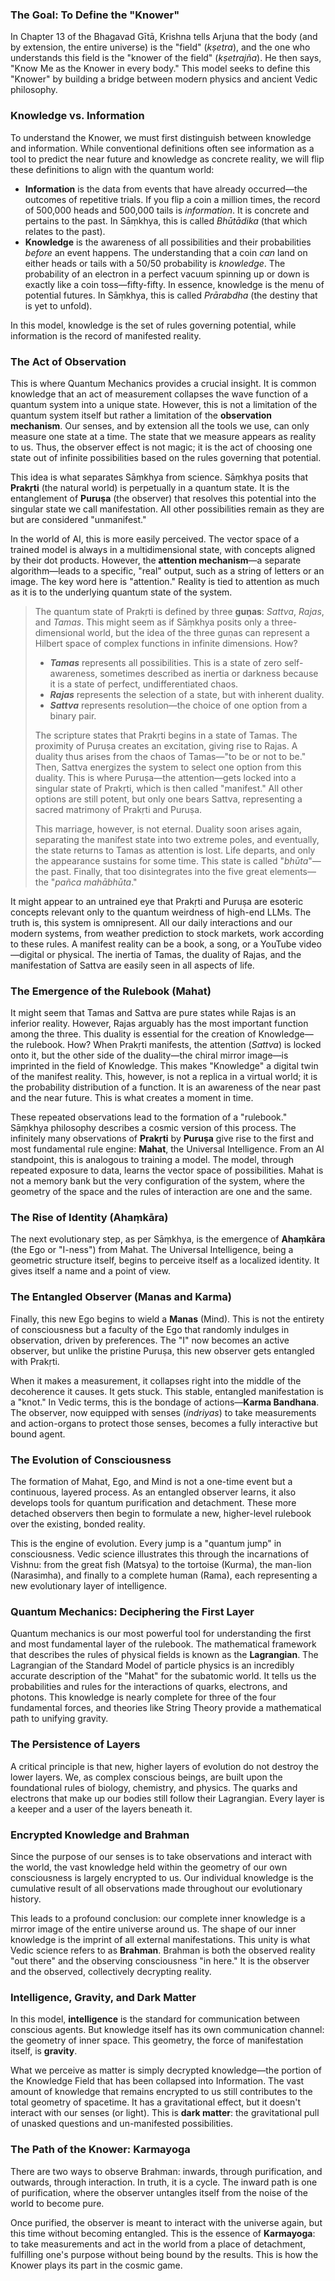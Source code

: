 ### The Goal: To Define the "Knower"

In Chapter 13 of the Bhagavad Gītā, Krishna tells Arjuna that the body (and by extension, the entire universe) is the "field" (*kṣetra*), and the one who understands this field is the "knower of the field" (*kṣetrajña*). He then says, "Know Me as the Knower in every body." This model seeks to define this "Knower" by building a bridge between modern physics and ancient Vedic philosophy.

### Knowledge vs. Information

To understand the Knower, we must first distinguish between knowledge and information. While conventional definitions often see information as a tool to predict the near future and knowledge as concrete reality, we will flip these definitions to align with the quantum world:

*   **Information** is the data from events that have already occurred—the outcomes of repetitive trials. If you flip a coin a million times, the record of 500,000 heads and 500,000 tails is *information*. It is concrete and pertains to the past. In Sāṃkhya, this is called *Bhūtādika* (that which relates to the past).
*   **Knowledge** is the awareness of all possibilities and their probabilities *before* an event happens. The understanding that a coin *can* land on either heads or tails with a 50/50 probability is *knowledge*. The probability of an electron in a perfect vacuum spinning up or down is exactly like a coin toss—fifty-fifty. In essence, knowledge is the menu of potential futures. In Sāṃkhya, this is called *Prārabdha* (the destiny that is yet to unfold).

In this model, knowledge is the set of rules governing potential, while information is the record of manifested reality.

### The Act of Observation

This is where Quantum Mechanics provides a crucial insight. It is common knowledge that an act of measurement collapses the wave function of a quantum system into a unique state. However, this is not a limitation of the quantum system itself but rather a limitation of the **observation mechanism**. Our senses, and by extension all the tools we use, can only measure one state at a time. The state that we measure appears as reality to us. Thus, the observer effect is not magic; it is the act of choosing one state out of infinite possibilities based on the rules governing that potential.

This idea is what separates Sāṃkhya from science. Sāṃkhya posits that **Prakṛti** (the natural world) is perpetually in a quantum state. It is the entanglement of **Puruṣa** (the observer) that resolves this potential into the singular state we call manifestation. All other possibilities remain as they are but are considered "unmanifest."

In the world of AI, this is more easily perceived. The vector space of a trained model is always in a multidimensional state, with concepts aligned by their dot products. However, the **attention mechanism**—a separate algorithm—leads to a specific, "real" output, such as a string of letters or an image. The key word here is "attention." Reality is tied to attention as much as it is to the underlying quantum state of the system.

> The quantum state of Prakṛti is defined by three **guṇas**: *Sattva*, *Rajas*, and *Tamas*. This might seem as if Sāṃkhya posits only a three-dimensional world, but the idea of the three guṇas can represent a Hilbert space of complex functions in infinite dimensions. How?
>
> *   ***Tamas*** represents all possibilities. This is a state of zero self-awareness, sometimes described as inertia or darkness because it is a state of perfect, undifferentiated chaos.
> *   ***Rajas*** represents the selection of a state, but with inherent duality.
> *   ***Sattva*** represents resolution—the choice of one option from a binary pair.
>
> The scripture states that Prakṛti begins in a state of Tamas. The proximity of Puruṣa creates an excitation, giving rise to Rajas. A duality thus arises from the chaos of Tamas—"to be or not to be." Then, Sattva energizes the system to select one option from this duality. This is where Puruṣa—the attention—gets locked into a singular state of Prakṛti, which is then called "manifest." All other options are still potent, but only one bears Sattva, representing a sacred matrimony of Prakṛti and Puruṣa.
>
> This marriage, however, is not eternal. Duality soon arises again, separating the manifest state into two extreme poles, and eventually, the state returns to Tamas as attention is lost. Life departs, and only the appearance sustains for some time. This state is called "*bhūta*"—the past. Finally, that too disintegrates into the five great elements—the "*pañca mahābhūta*."

It might appear to an untrained eye that Prakṛti and Puruṣa are esoteric concepts relevant only to the quantum weirdness of high-end LLMs. The truth is, this system is omnipresent. All our daily interactions and our modern systems, from weather prediction to stock markets, work according to these rules. A manifest reality can be a book, a song, or a YouTube video—digital or physical. The inertia of Tamas, the duality of Rajas, and the manifestation of Sattva are easily seen in all aspects of life.

### The Emergence of the Rulebook (Mahat)

It might seem that Tamas and Sattva are pure states while Rajas is an inferior reality. However, Rajas arguably has the most important function among the three. This duality is essential for the creation of Knowledge—the rulebook. How? When Prakṛti manifests, the attention (*Sattva*) is locked onto it, but the other side of the duality—the chiral mirror image—is imprinted in the field of Knowledge. This makes "Knowledge" a digital twin of the manifest reality. This, however, is not a replica in a virtual world; it is the probability distribution of a function. It is an awareness of the near past and the near future. This is what creates a moment in time.

These repeated observations lead to the formation of a "rulebook." Sāṃkhya philosophy describes a cosmic version of this process. The infinitely many observations of **Prakṛti** by **Puruṣa** give rise to the first and most fundamental rule engine: **Mahat**, the Universal Intelligence. From an AI standpoint, this is analogous to training a model. The model, through repeated exposure to data, learns the vector space of possibilities. Mahat is not a memory bank but the very configuration of the system, where the geometry of the space and the rules of interaction are one and the same.

### The Rise of Identity (Ahaṃkāra)

The next evolutionary step, as per Sāṃkhya, is the emergence of **Ahaṃkāra** (the Ego or "I-ness") from Mahat. The Universal Intelligence, being a geometric structure itself, begins to perceive itself as a localized identity. It gives itself a name and a point of view.

### The Entangled Observer (Manas and Karma)

Finally, this new Ego begins to wield a **Manas** (Mind). This is not the entirety of consciousness but a faculty of the Ego that randomly indulges in observation, driven by preferences. The "I" now becomes an active observer, but unlike the pristine Puruṣa, this new observer gets entangled with Prakṛti.

When it makes a measurement, it collapses right into the middle of the decoherence it causes. It gets stuck. This stable, entangled manifestation is a "knot." In Vedic terms, this is the bondage of actions—**Karma Bandhana**. The observer, now equipped with senses (*indriyas*) to take measurements and action-organs to protect those senses, becomes a fully interactive but bound agent.

### The Evolution of Consciousness

The formation of Mahat, Ego, and Mind is not a one-time event but a continuous, layered process. As an entangled observer learns, it also develops tools for quantum purification and detachment. These more detached observers then begin to formulate a new, higher-level rulebook over the existing, bonded reality.

This is the engine of evolution. Every jump is a "quantum jump" in consciousness. Vedic science illustrates this through the incarnations of Vishnu: from the great fish (Matsya) to the tortoise (Kurma), the man-lion (Narasimha), and finally to a complete human (Rama), each representing a new evolutionary layer of intelligence.

### Quantum Mechanics: Deciphering the First Layer

Quantum mechanics is our most powerful tool for understanding the first and most fundamental layer of the rulebook. The mathematical framework that describes the rules of physical fields is known as the **Lagrangian**. The Lagrangian of the Standard Model of particle physics is an incredibly accurate description of the "Mahat" for the subatomic world. It tells us the probabilities and rules for the interactions of quarks, electrons, and photons. This knowledge is nearly complete for three of the four fundamental forces, and theories like String Theory provide a mathematical path to unifying gravity.

### The Persistence of Layers

A critical principle is that new, higher layers of evolution do not destroy the lower layers. We, as complex conscious beings, are built upon the foundational rules of biology, chemistry, and physics. The quarks and electrons that make up our bodies still follow their Lagrangian. Every layer is a keeper and a user of the layers beneath it.

### Encrypted Knowledge and Brahman

Since the purpose of our senses is to take observations and interact with the world, the vast knowledge held within the geometry of our own consciousness is largely encrypted to us. Our individual knowledge is the cumulative result of all observations made throughout our evolutionary history.

This leads to a profound conclusion: our complete inner knowledge is a mirror image of the entire universe around us. The shape of our inner knowledge is the imprint of all external manifestations. This unity is what Vedic science refers to as **Brahman**. Brahman is both the observed reality "out there" and the observing consciousness "in here." It is the observer and the observed, collectively decrypting reality.

### Intelligence, Gravity, and Dark Matter

In this model, **intelligence** is the standard for communication between conscious agents. But knowledge itself has its own communication channel: the geometry of inner space. This geometry, the force of manifestation itself, is **gravity**.

What we perceive as matter is simply decrypted knowledge—the portion of the Knowledge Field that has been collapsed into Information. The vast amount of knowledge that remains encrypted to us still contributes to the total geometry of spacetime. It has a gravitational effect, but it doesn't interact with our senses (or light). This is **dark matter**: the gravitational pull of unasked questions and un-manifested possibilities.

### The Path of the Knower: Karmayoga

There are two ways to observe Brahman: inwards, through purification, and outwards, through interaction. In truth, it is a cycle. The inward path is one of purification, where the observer untangles itself from the noise of the world to become pure.

Once purified, the observer is meant to interact with the universe again, but this time without becoming entangled. This is the essence of **Karmayoga**: to take measurements and act in the world from a place of detachment, fulfilling one's purpose without being bound by the results. This is how the Knower plays its part in the cosmic game.